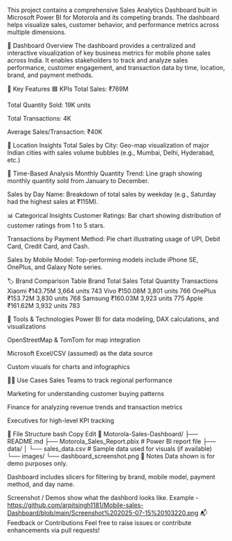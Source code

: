 This project contains a comprehensive Sales Analytics Dashboard built in Microsoft Power BI for Motorola and its competing brands. The dashboard helps visualize sales, customer behavior, and performance metrics across multiple dimensions.

📌 Dashboard Overview
The dashboard provides a centralized and interactive visualization of key business metrics for mobile phone sales across India. It enables stakeholders to track and analyze sales performance, customer engagement, and transaction data by time, location, brand, and payment methods.

🧩 Key Features
🟦 KPIs
Total Sales: ₹769M

Total Quantity Sold: 19K units

Total Transactions: 4K

Average Sales/Transaction: ₹40K

📍 Location Insights
Total Sales by City: Geo-map visualization of major Indian cities with sales volume bubbles (e.g., Mumbai, Delhi, Hyderabad, etc.)

📆 Time-Based Analysis
Monthly Quantity Trend: Line graph showing monthly quantity sold from January to December.

Sales by Day Name: Breakdown of total sales by weekday (e.g., Saturday had the highest sales at ₹115M).

📊 Categorical Insights
Customer Ratings: Bar chart showing distribution of customer ratings from 1 to 5 stars.

Transactions by Payment Method: Pie chart illustrating usage of UPI, Debit Card, Credit Card, and Cash.

Sales by Mobile Model: Top-performing models include iPhone SE, OnePlus, and Galaxy Note series.

🏷️ Brand Comparison Table
Brand	Total Sales	Total Quantity	Transactions
Xiaomi	₹143.75M	3,664 units	743
Vivo	₹150.08M	3,801 units	766
OnePlus	₹153.72M	3,830 units	768
Samsung	₹160.03M	3,923 units	775
Apple	₹161.62M	3,932 units	783

🧰 Tools & Technologies
Power BI for data modeling, DAX calculations, and visualizations

OpenStreetMap & TomTom for map integration

Microsoft Excel/CSV (assumed) as the data source

Custom visuals for charts and infographics

🧑‍💼 Use Cases
Sales Teams to track regional performance

Marketing for understanding customer buying patterns

Finance for analyzing revenue trends and transaction metrics

Executives for high-level KPI tracking

📂 File Structure
bash
Copy
Edit
📁 Motorola-Sales-Dashboard/
├── README.md
├── Motorola_Sales_Report.pbix   # Power BI report file
├── data/
│   └── sales_data.csv           # Sample data used for visuals (if available)
└── images/
    └── dashboard_screenshot.png
📝 Notes
Data shown is for demo purposes only.

Dashboard includes slicers for filtering by brand, mobile model, payment method, and day name.

Screenshot / Demos
show what the dashbord  looks like.
Example - https://github.com/arpitsingh1181/Mobile-sales-Dashboard/blob/main/Screenshot%202025-07-15%20103220.png
📬 Feedback or Contributions
Feel free to raise issues or contribute enhancements via pull requests!

